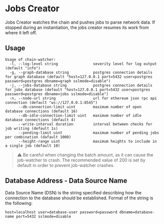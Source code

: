 # Jobs Creator

Jobs Creator watches the chain and pushes jobs to parse network data.
If stopped during an instantiation, the jobs creator resumes its work from where it left off.

## Usage

```
Usage of chain-watcher:
  -l, --log-level string                severity level for log output (default "info")
  -g, --graph-database string           postgres connection details for graph database (default "host=127.0.0.1 port=5432 user=postgres password=postgres dbname=graph sslmode=disable")
  -j, --jobs-database string            postgres connection details for jobs database (default "host=127.0.0.1 port=5432 user=postgres password=postgres dbname=jobs sslmode=disable")
  -n, --node-url string                 url for ethereum json rpc api connection (default "ws://127.0.0.1:8545")
      --db-connection-limit uint        maximum number of open database connections (default 16)
      --db-idle-connection-limit uint   maximum number of idle database connections (default 4)
      --write-interval duration         interval between checks for job writing (default 1s)
      --pending-limit uint              maximum number of pending jobs per combination (dafault 1000)
      --height-range uint               maximum heights to include in a single job (default 10)
```

> ⚠️ Be careful when changing the batch amount, as it can cause the job-watcher to crash.
> The recommended value of 200 is set by default in order to prevent job-watcher crashes.

## Database Address - Data Source Name

Data Source Name (DSN) is the string specified describing how the connection to the database should be established.
Format of the string is the following:

```
host=localhost user=database-user password=password dbname=database-name port=5432 sslmode=disable
```

